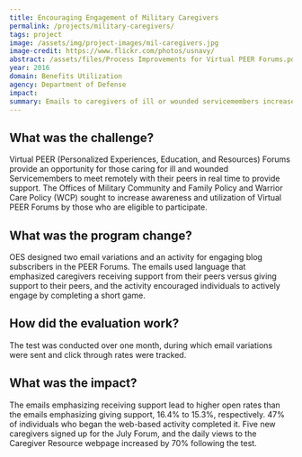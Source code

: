 ```yaml
---
title: Encouraging Engagement of Military Caregivers
permalink: /projects/military-caregivers/
tags: project
image: /assets/img/project-images/mil-caregivers.jpg
image-credit: https://www.flickr.com/photos/usnavy/
abstract: /assets/files/Process Improvements for Virtual PEER Forums.pdf
year: 2016
domain: Benefits Utilization
agency: Department of Defense
impact:
summary: Emails to caregivers of ill or wounded servicemembers increased awareness of available benefits.
---
```

## What was the challenge?

Virtual PEER (Personalized Experiences, Education, and Resources) Forums provide an opportunity for those caring for ill and wounded Servicemembers to meet remotely with their peers in real time to provide support. The Offices of Military Community and Family Policy and Warrior Care Policy (WCP) sought to increase awareness and utilization of Virtual PEER Forums by those who are eligible to participate.

## What was the program change?

OES designed two email variations and an activity for engaging blog subscribers in the PEER Forums. The emails used language that emphasized caregivers receiving support from their peers versus giving support to their peers, and the activity encouraged individuals to actively engage by completing a short game.

## How did the evaluation work?

The test was conducted over one month, during which email variations were sent and click through rates were tracked.

## What was the impact?

The emails emphasizing receiving support lead to higher open rates than the emails emphasizing giving support, 16.4% to 15.3%, respectively. 47% of individuals who began the web-based activity completed it. Five new caregivers signed up for the July Forum, and the daily views to the Caregiver Resource webpage increased by 70% following the test.
